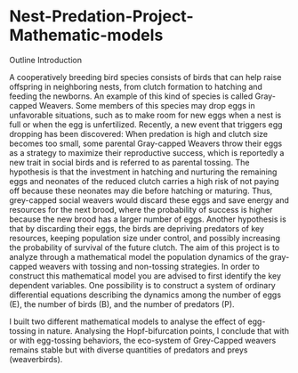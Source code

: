 # Nest-Predation-Project-Mathematic-models

Outline Introduction

A cooperatively breeding bird species consists of birds that can help raise offspring in neighboring nests, from clutch formation to hatching and feeding the newborns. An example of this kind of species is called Gray-capped Weavers. Some members of this species may drop eggs in unfavorable situations, such as to make room for new eggs when a nest is full or when the egg is unfertilized.
Recently, a new event that triggers egg dropping has been discovered: When predation is high and clutch size becomes too small, some parental Gray-capped Weavers throw their eggs as a strategy to maximize their reproductive success, which is reportedly a new trait in social birds and is referred to as parental tossing.
The hypothesis is that the investment in hatching and nurturing the remaining eggs and neonates of the reduced clutch carries a high risk of not paying off because these neonates may die before hatching or maturing. Thus, grey-capped social weavers would discard these eggs and save energy and resources for the next brood, where the probability of success is higher because the new brood has a larger number of eggs. Another hypothesis is that by discarding their eggs, the birds are depriving predators of key resources, keeping population size under control, and possibly increasing the probability of survival of the future clutch.
The aim of this project is to analyze through a mathematical model the population dynamics of the gray-capped weavers with tossing and non-tossing strategies. In order to construct this mathematical model you are advised to first identify the key dependent variables. One possibility is to construct a system of ordinary differential equations describing the dynamics among the number of eggs (E), the number of birds (B), and the number of predators (P).

I built two different mathematical models to analyse the effect of egg-tossing in nature. Analysing the Hopf-bifurcation points, I conclude that with or with egg-tossing behaviors, the eco-system of Grey-Capped weavers remains stable but with diverse quantities of predators and preys (weaverbirds).
